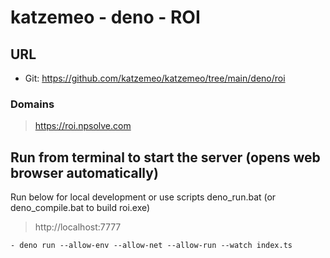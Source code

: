 # katzemeo - deno - ROI

## URL
- Git: https://github.com/katzemeo/katzemeo/tree/main/deno/roi

### Domains
> https://roi.npsolve.com

## Run from terminal to start the server (opens web browser automatically)
Run below for local development or use scripts deno_run.bat (or deno_compile.bat to build roi.exe)

> http://localhost:7777

```
- deno run --allow-env --allow-net --allow-run --watch index.ts
```
